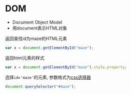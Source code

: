 # DOM

- Document Object Model
- 用document表示HTML对象

返回查找id为maze的HTML元素

```javascript
var x = document.getElementById("maze");
```

返回html元素的样式

```javascript
var x = document.getElementById("maze").style.property;
```

选择`id='maze'`的元素, 参数格式为[css选择器](CSS_Selector.md)

```javascript
document.querySelector("#maze");
```